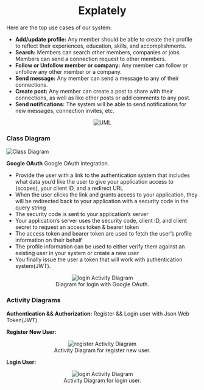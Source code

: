 <h1 align="center">Explately</h1>

<!-- ### Use Case Diagram -->

<!-- - **Member:** All members can search for other members, companies or jobs, as well as send requests for connection, create posts, etc.
- **Admin:** Mainly responsible for admin functions such as blocking and unblocking a member, etc.
- **System:** Mainly responsible for sending notifications for new messages, connections invites, etc. -->

Here are the top use cases of our system:

- **Add/update profile:** Any member should be able to create their profile to reflect their experiences, education, skills, and accomplishments.
- **Search:** Members can search other members, companies or jobs. Members can send a connection request to other members.
- **Follow or Unfollow member or company:** Any member can follow or unfollow any other member or a company.
- **Send message:** Any member can send a message to any of their connections.
- **Create post:** Any member can create a post to share with their connections, as well as like other posts or add comments to any post.
- **Send notifications:** The system will be able to send notifications for new messages, connection invites, etc.

<!-- <p align="center">
    <img src="/media/linkedin-use-case-diagram.svg" alt="Use Case Diagram">
</p> -->

<p align="center">
    <img src="/media/uml.svg" alt="UML">
</p>

### Class Diagram

<p>
    <img src="/media/er.svg" alt="Class Diagram">
</p>

**Google OAuth** Google OAuth integration.

- Provide the user with a link to the authentication system that includes what data you’d like the user to give your application access to (scopes), your client ID, and a redirect URL
- When the user clicks the link and grants access to your application, they will be redirected back to your application with a security code in the query string
- The security code is sent to your application’s server
- Your application’s server uses the security code, client ID, and client secret to request an access token & bearer token
- The access token and bearer token are used to fetch the user’s profile information on their behalf
- The profile information can be used to either verify them against an existing user in your system or create a new user
- You finally issue the user a token that will work with authentication system(JWT).

<p align="center">
    <img src="/media/google-login.webp" alt="login Activity Diagram">
    <br />
    Diagram for login with Google OAuth.
</p>


### Activity Diagrams

**Authentication && Authorization:** Register && Login user with Json Web Token(JWT).

**Register New User:**

<p align="center">
    <img src="/media/register.svg" alt="register Activity Diagram">
    <br />
    Activity Diagram for register new user.
</p>

**Login User:**

<p align="center">
    <img src="/media/login.svg" alt="login Activity Diagram">
    <br />
    Activity Diagram for login user.
</p>

<!-- **Send message:** Any Member can perform this activity. After sending a message, the system needs to send a notification to all the requested members. Here are the steps for sending a message:

<p align="center">
    <img src="/media/sendmsg.svg" alt="LinkedIn Send Message Activity Diagram">
    <br />
    Activity Diagram for Send Message
</p>

**Add experience to profile:** Any LinkedIn member can perform this activity. Here are the steps to add experience to a member profile:

<p align="center">
   <img src="/media/exp.svg" alt="LinkedIn Send Message Activity Diagram">
    <br />
    Activity Diagram for Add Experience to Profile.
</p> -->

